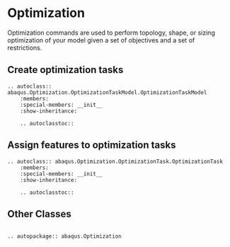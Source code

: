 # Optimization

Optimization commands are used to perform topology, shape, or sizing optimization of your model given a set of objectives and a set of restrictions.

## Create optimization tasks

```{eval-rst}
.. autoclass:: abaqus.Optimization.OptimizationTaskModel.OptimizationTaskModel
    :members:
    :special-members: __init__
    :show-inheritance:

    .. autoclasstoc::
```

## Assign features to optimization tasks

```{eval-rst}
.. autoclass:: abaqus.Optimization.OptimizationTask.OptimizationTask
    :members:
    :special-members: __init__
    :show-inheritance:

    .. autoclasstoc::

```

## Other Classes

```{eval-rst}

.. autopackage:: abaqus.Optimization
```
